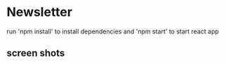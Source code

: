 # Newsletter

run 'npm install' to install dependencies and 'npm start' to start react app

## screen shots

